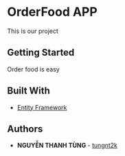 # OrderFood APP

This is our project

## Getting Started

Order food is easy

## Built With
* [Entity Framework](https://docs.microsoft.com/en-us/ef/)

## Authors

* **NGUYỄN THANH TÙNG** - [tungnt2k](https://github.com/tungnt2k)
